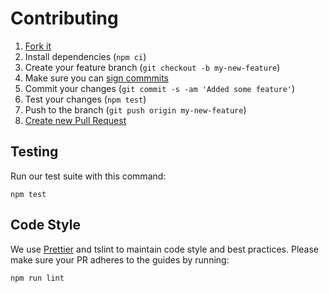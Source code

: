 # Contributing

1. [Fork it](https://help.github.com/articles/fork-a-repo/)
2. Install dependencies (`npm ci`)
3. Create your feature branch (`git checkout -b my-new-feature`)
4. Make sure you can [sign commmits](https://docs.github.com/en/authentication/managing-commit-signature-verification/signing-commits)
5. Commit your changes (`git commit -s -am 'Added some feature'`)
6. Test your changes (`npm test`)
7. Push to the branch (`git push origin my-new-feature`)
8. [Create new Pull Request](https://help.github.com/articles/creating-a-pull-request/)

## Testing

Run our test suite with this command:

```
npm test
```

## Code Style

We use [Prettier](https://prettier.io/) and tslint to maintain code style and best practices.
Please make sure your PR adheres to the guides by running:

```
npm run lint
```